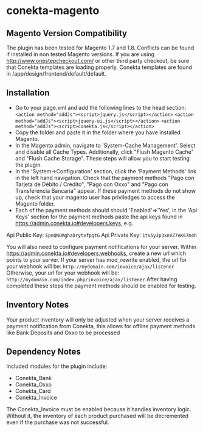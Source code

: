 conekta-magento
==============

Magento Version Compatibility
-----------
The plugin has been tested for Magento 1.7 and 1.8. Conflicts can be found if installed in non tested Magento versions.
If you are using http://www.onestepcheckout.com/ or other third party checkout, be sure that Conekta templates are loading properly. Conekta templates are found in /app/design/frontend/default/default.

Installation
-----------

  * Go to your page.xml and add the following lines to the head section:
`<action method="addJs"><script>jquery.js</script></action>`
`<action method="addJs"><script>jquery-ui.js</script></action>`
`<action method="addJs"><script>conekta.js</script></action>`
  * Copy the folder and paste it in the folder where you have installed Magento.
  * In the Magento admin, navigate to 'System-Cache Management'. Select and disable all Cache Types.  Additionally, click "Flush Magento Cache" and "Flush Cache Storage".  These steps will allow you to start testing the plugin.
  * In the 'System->Configuration' section, click the 'Payment Methods' link in the left hand navigation.  Check that the payment methods "Pago con Tarjeta de Débito / Crédito", "Pago con Oxxo" and "Pago con Transferencia Bancaria" appear. If these payment methods do not show up, check that your magento user has priviledges to access the Magento folder.
  * Each of the payment methods should should 'Enabled'=>'Yes', in the 'Api Keys' section for the payment methods paste the api keys found in https://admin.conekta.io#developers.keys, e.g.
    
Api Public Key: 
    `EpnQNGMghzDrytvfpqtG`
Api Private Key: 
    `1tv5yJp3xnVZ7eK67m4h`


You will also need to configure payment notifications for your server.  Within https://admin.conekta.io#developers.webhooks, create a new url which points to your server.
If your server has mod_rewrite enabled, the url for your webhook will be:
    `http://mydomain.com/invoice/ajax/listener`
Otherwise, your url for your webhook will be:
    `http://mydomain.com/index.php/invoice/ajax/listener`
After having completed these steps the payment methods should be enabled for testing.

Inventory Notes
---------------

Your product inventory will only be adjusted when your server receives a payment notification from Conekta, this allows for offline payment methods like Bank Deposits and Oxxo to be processed

Dependency Notes
-----------

Included modules for the plugin include:
  * Conekta_Bank
  * Conekta_Oxxo
  * Conekta_Card
  * Conekta_Invoice

The Conekta_Invoice must be enabled because it handles inventory logic.  Without it, the inventory of each product purchased will be decremented even if the purchase was not successful.
